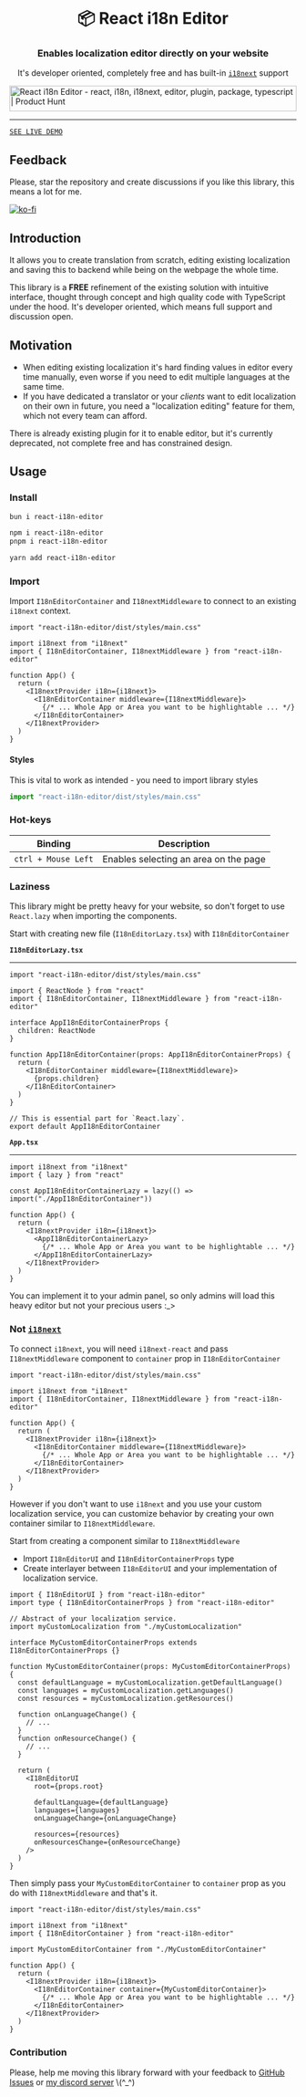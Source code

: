 <h1 align="center">📦 React i18n Editor</h1>
<h3 align="center">Enables localization editor directly on your website</h3>
<p align="center">It's developer oriented, completely free and has built-in <a href="https://www.npmjs.com/package/i18next"><code>i18next</code></a> support</p>
<a href="https://www.producthunt.com/posts/react-i18n-editor?utm_source=badge-featured&utm_medium=badge&utm_souce=badge-react&#0045;i18n&#0045;editor" target="_blank"><img src="https://api.producthunt.com/widgets/embed-image/v1/featured.svg?post_id=394880&theme=neutral" alt="React&#0032;i18n&#0032;Editor - react&#0044;&#0032;i18n&#0044;&#0032;i18next&#0044;&#0032;editor&#0044;&#0032;plugin&#0044;&#0032;package&#0044;&#0032;typescript | Product Hunt" style="width: 100%; height: 45px;" /></a>

---

[`SEE LIVE DEMO`](https://vite-i18n-editor.vercel.app/)

## Feedback

Please, star the repository and create discussions if you like this library, this means a lot for me.

[![ko-fi](https://ko-fi.com/img/githubbutton_sm.svg)](https://ko-fi.com/D1D8IZ8TU)

## Introduction

It allows you to create translation from scratch, editing existing localization and saving this to backend while being on the webpage the whole time.

This library is a **FREE** refinement of the existing solution with intuitive interface, thought through concept and high quality code with TypeScript under the hood.
It's developer oriented, which means full support and discussion open.

## Motivation

- When editing existing localization it's hard finding values in editor every time manually, even worse if you need to edit multiple languages at the same time.
- If you have dedicated a translator or your _clients_ want to edit localization on their own in future, you need a "localization editing" feature for them, which not every team can afford.

There is already existing plugin for it to enable editor, but it's currently deprecated, not complete free and has constrained design.

## Usage

### Install

```bash
bun i react-i18n-editor

npm i react-i18n-editor
pnpm i react-i18n-editor

yarn add react-i18n-editor
```

### Import

Import `I18nEditorContainer` and `I18nextMiddleware` to connect to an existing `i18next` context.

```tsx
import "react-i18n-editor/dist/styles/main.css"

import i18next from "i18next"
import { I18nEditorContainer, I18nextMiddleware } from "react-i18n-editor"

function App() {
  return (
    <I18nextProvider i18n={i18next}>
      <I18nEditorContainer middleware={I18nextMiddleware}>
        {/* ... Whole App or Area you want to be highlightable ... */}
      </I18nEditorContainer>
    </I18nextProvider>
  )
}
```

#### Styles

This is vital to work as intended - you need to import library styles

```ts
import "react-i18n-editor/dist/styles/main.css"
```

### Hot-keys

| Binding | Description |
|---|---|
| `ctrl + Mouse Left` | Enables selecting an area on the page |

### Laziness

This library might be pretty heavy for your website, so don't forget to use `React.lazy` when importing the components.

Start with creating new file (`I18nEditorLazy.tsx`) with `I18nEditorContainer`

**`I18nEditorLazy.tsx`**

---

```tsx
import "react-i18n-editor/dist/styles/main.css"

import { ReactNode } from "react"
import { I18nEditorContainer, I18nextMiddleware } from "react-i18n-editor"

interface AppI18nEditorContainerProps {
  children: ReactNode
}

function AppI18nEditorContainer(props: AppI18nEditorContainerProps) {
  return (
    <I18nEditorContainer middleware={I18nextMiddleware}>
      {props.children}
    </I18nEditorContainer>
  )
}

// This is essential part for `React.lazy`.
export default AppI18nEditorContainer
```

**`App.tsx`**

---

```tsx
import i18next from "i18next"
import { lazy } from "react"

const AppI18nEditorContainerLazy = lazy(() => import("./AppI18nEditorContainer"))

function App() {
  return (
    <I18nextProvider i18n={i18next}>
      <AppI18nEditorContainerLazy>
        {/* ... Whole App or Area you want to be highlightable ... */}
      </AppI18nEditorContainerLazy>
    </I18nextProvider>
  )
}
```

You can implement it to your admin panel, so only admins will load this heavy editor but not your precious users :_>

### Not [`i18next`](https://www.npmjs.com/package/i18next)

To connect `i18next`, you will need `i18next-react` and pass `I18nextMiddleware` component to `container` prop in `I18nEditorContainer`

```tsx
import "react-i18n-editor/dist/styles/main.css"

import i18next from "i18next"
import { I18nEditorContainer, I18nextMiddleware } from "react-i18n-editor"

function App() {
  return (
    <I18nextProvider i18n={i18next}>
      <I18nEditorContainer middleware={I18nextMiddleware}>
        {/* ... Whole App or Area you want to be highlightable ... */}
      </I18nEditorContainer>
    </I18nextProvider>
  )
}
```

However if you don't want to use `i18next` and you use your custom localization service, you can customize behavior by creating your own container similar to `I18nextMiddleware`.

Start from creating a component similar to `I18nextMiddleware`

- Import `I18nEditorUI` and `I18nEditorContainerProps` type
- Create interlayer between `I18nEditorUI` and your implementation of localization service.

```tsx
import { I18nEditorUI } from "react-i18n-editor"
import type { I18nEditorContainerProps } from "react-i18n-editor"

// Abstract of your localization service.
import myCustomLocalization from "./myCustomLocalization"

interface MyCustomEditorContainerProps extends I18nEditorContainerProps {}

function MyCustomEditorContainer(props: MyCustomEditorContainerProps) {
  const defaultLanguage = myCustomLocalization.getDefaultLanguage()
  const languages = myCustomLocalization.getLanguages()
  const resources = myCustomLocalization.getResources()

  function onLanguageChange() {
    // ...
  }
  function onResourceChange() {
    // ...
  }

  return (
    <I18nEditorUI
      root={props.root}

      defaultLanguage={defaultLanguage}
      languages={languages}
      onLanguageChange={onLanguageChange}

      resources={resources}
      onResourcesChange={onResourceChange}
    />
  )
}
```

Then simply pass your `MyCustomEditorContainer` to `container` prop as you do with `I18nextMiddleware` and that's it.

```tsx
import "react-i18n-editor/dist/styles/main.css"

import i18next from "i18next"
import { I18nEditorContainer } from "react-i18n-editor"

import MyCustomEditorContainer from "./MyCustomEditorContainer"

function App() {
  return (
    <I18nextProvider i18n={i18next}>
      <I18nEditorContainer container={MyCustomEditorContainer}>
        {/* ... Whole App or Area you want to be highlightable ... */}
      </I18nEditorContainer>
    </I18nextProvider>
  )
}
```

### Contribution

Please, help me moving this library forward with your feedback to [GitHub Issues](https://github.com/FrameMuse/react-i18n-editor/issues) or [my discord server](https://discord.gg/DCUWrRhvnt) \\(^_^)
